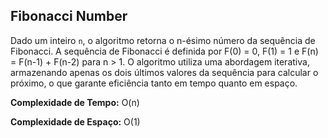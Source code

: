 ## Fibonacci Number

Dado um inteiro `n`, o algoritmo retorna o n-ésimo número da sequência de Fibonacci. A sequência de Fibonacci é definida por F(0) = 0, F(1) = 1 e F(n) = F(n-1) + F(n-2) para n > 1. O algoritmo utiliza uma abordagem iterativa, armazenando apenas os dois últimos valores da sequência para calcular o próximo, o que garante eficiência tanto em tempo quanto em espaço.

**Complexidade de Tempo:** O(n)

**Complexidade de Espaço:** O(1)
